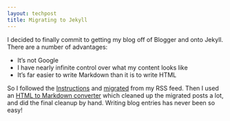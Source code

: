 ```yaml
---
layout: techpost
title: Migrating to Jekyll
---
```


I decided to finally commit to getting my blog off of Blogger and onto Jekyll. There are a number of advantages:

* It’s not Google
* I have nearly infinite control over what my content looks like
* It’s far easier to write Markdown than it is to write HTML

So I followed the [Instructions](http://jekyllrb.com/docs/home/) and [migrated](http://import.jekyllrb.com/docs/rss/) from my RSS feed. Then I used an [HTML to Markdown converter](https://domchristie.github.io/to-markdown/) which cleaned up the migrated posts a lot, and did the final cleanup by hand. Writing blog entries has never been so easy!
